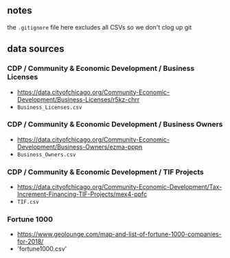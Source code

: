 ## notes
the `.gitignore` file here excludes all CSVs so we don't clog up git 

## data sources
### CDP / Community & Economic Development / Business Licenses
- https://data.cityofchicago.org/Community-Economic-Development/Business-Licenses/r5kz-chrr
- `Business_Licenses.csv`

### CDP / Community & Economic Development / Business Owners
- https://data.cityofchicago.org/Community-Economic-Development/Business-Owners/ezma-pppn
- `Business_Owners.csv`

### CDP / Community & Economic Development / TIF Projects
- https://data.cityofchicago.org/Community-Economic-Development/Tax-Increment-Financing-TIF-Projects/mex4-ppfc
- `TIF.csv`

### Fortune 1000 
- https://www.geolounge.com/map-and-list-of-fortune-1000-companies-for-2018/
- 'fortune1000.csv'

